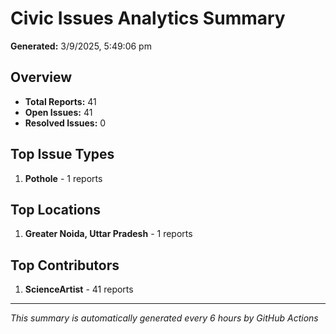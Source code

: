 #  Civic Issues Analytics Summary

**Generated:** 3/9/2025, 5:49:06 pm

##  Overview
- **Total Reports:** 41
- **Open Issues:** 41
- **Resolved Issues:** 0

##  Top Issue Types
1. **Pothole** - 1 reports

##  Top Locations
1. **Greater Noida, Uttar Pradesh** - 1 reports

##  Top Contributors
1. **ScienceArtist** - 41 reports

---
*This summary is automatically generated every 6 hours by GitHub Actions*
